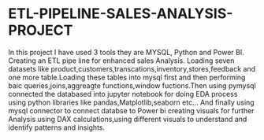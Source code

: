 # ETL-PIPELINE-SALES-ANALYSIS-PROJECT
In this project I have used 3 tools they are MYSQL, Python and Power BI. Creating an ETL pipe line for enhanced sales Analysis.
Loading seven datasets like product,customers,transcations,inventory,stores,feedback and one more table.Loading these tables into mysql first
and then performing baic queries,joins,aggreagte functions,window fuctions.Then using pymysql connected the databased into jupyter notebook for doing EDA process using python libraries like pandas,Matplotlib,seaborn etc... And finally using mysql connector to connect databse to Power bi creating visuals for further Analysis using DAX calculations,using different visuals to understand and identify patterns and insights.
